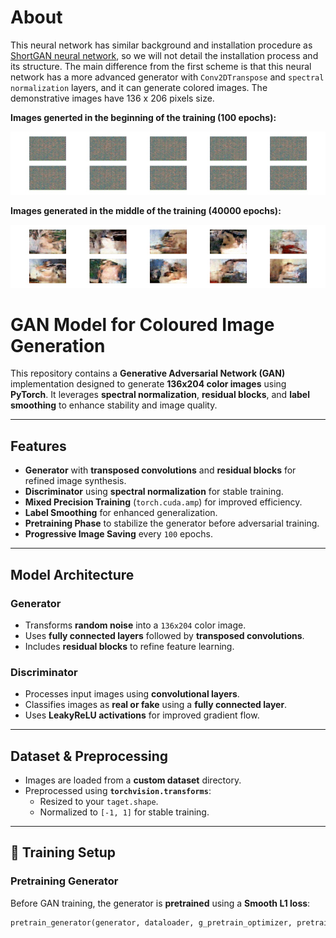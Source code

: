 # About 

This neural network has similar background and installation procedure as [ShortGAN neural network](https://github.com/Vlasenko2006/ShortGAN), so we will not detail the installation process and its structure. The main difference from the first scheme is that this neural network has a more advanced generator with `Conv2DTranspose` and `spectral normalization` layers, and it can generate colored images. The demonstrative images have 136 x 206 pixels size.

**Images generted in the beginning of the training (100 epochs):**

![beginning of training](https://github.com/Vlasenko2006/BigGAN/blob/main/begin.jpg)


**Images generated in the middle of the training (40000 epochs):**

![middle of training](https://github.com/Vlasenko2006/BigGAN/blob/main/middle.jpg)


# GAN Model for Coloured Image Generation  

This repository contains a **Generative Adversarial Network (GAN)** implementation designed to generate **136x204 color images** using **PyTorch**. It leverages **spectral normalization**, **residual blocks**, and **label smoothing** to enhance stability and image quality.  

---

## Features  
- **Generator** with **transposed convolutions** and **residual blocks** for refined image synthesis.  
- **Discriminator** using **spectral normalization** for stable training.  
- **Mixed Precision Training** (`torch.cuda.amp`) for improved efficiency.  
- **Label Smoothing** for enhanced generalization.  
- **Pretraining Phase** to stabilize the generator before adversarial training.  
- **Progressive Image Saving** every `100` epochs.  

---

## Model Architecture  

### Generator  
- Transforms **random noise** into a `136x204` color image.  
- Uses **fully connected layers** followed by **transposed convolutions**.  
- Includes **residual blocks** to refine feature learning.  

### Discriminator  
- Processes input images using **convolutional layers**.  
- Classifies images as **real or fake** using a **fully connected layer**.  
- Uses **LeakyReLU activations** for improved gradient flow.  

---

## Dataset & Preprocessing  
- Images are loaded from a **custom dataset** directory.  
- Preprocessed using **`torchvision.transforms`**:  
  - Resized to your `taget.shape`.  
  - Normalized to `[-1, 1]` for stable training.  

---

## 🔧 Training Setup  

### **Pretraining Generator**  
Before GAN training, the generator is **pretrained** using a **Smooth L1 loss**:  
```python
pretrain_generator(generator, dataloader, g_pretrain_optimizer, pretrain_criterion, device, noise_dim, pretrain_epochs)
